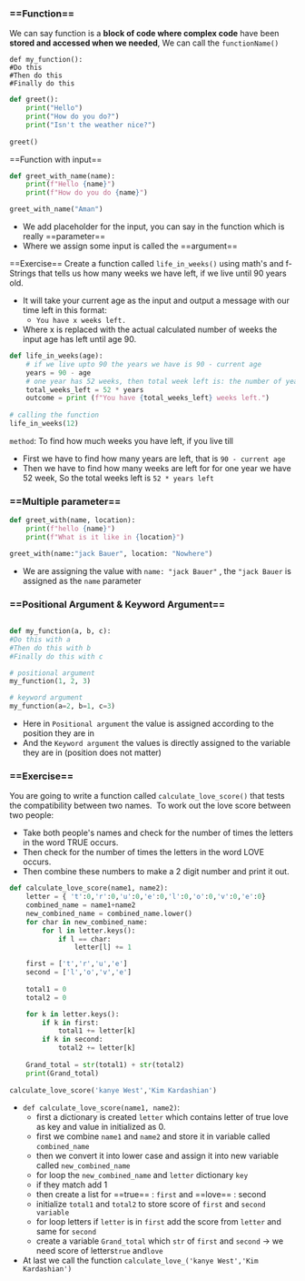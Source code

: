 ### ==Function==
We can say function is a **block of code where complex code** have been **stored and  accessed when we needed**, We can call the `functionName()`

```
def my_function():
#Do this 
#Then do this
#Finally do this
```

```python
def greet():
	print("Hello")
	print("How do you do?")
	print("Isn't the weather nice?")
	
greet()
```

==Function with input==

```python
def greet_with_name(name):
	print(f"Hello {name}")
	print(f"How do you do {name}")

greet_with_name("Aman")
```
- We add placeholder for the input, you can say in the function which is really ==parameter==
- Where we assign some input is called the ==argument==

==Exercise==
Create a function called `life_in_weeks()` using math's and f-Strings that tells us how many weeks we have left, if we live until 90 years old.
- It will take your current age as the input and output a message with our time left in this format:
	- `You have x weeks left.`
- Where x is replaced with the actual calculated number of weeks the input age has left until age 90.

```python
def life_in_weeks(age):
    # if we live upto 90 the years we have is 90 - current age
    years = 90 - age
    # one year has 52 weeks, then total week left is: the number of year left x week in one year
    total_weeks_left = 52 * years
    outcome = print (f"You have {total_weeks_left} weeks left.")
    
# calling the function
life_in_weeks(12)
```

`method`: To find how much weeks you have left, if you live till
- First we have to find how many years are left, that is `90 - current age`
- Then we have to find how many weeks are left for for one year we have 52 week, So the total weeks left is `52 * years left`
### ==Multiple parameter==

```python
def greet_with(name, location):
	print(f"hello {name}")
	print(f"What is it like in {location}")

greet_with(name:"jack Bauer", location: "Nowhere")
```

- We are assigning the value with `name: "jack Bauer"` , the `"jack Bauer` is assigned as the `name` parameter
### ==Positional Argument & Keyword Argument==

``` python

def my_function(a, b, c):
#Do this with a 
#Then do this with b
#Finally do this with c

# positional argument
my_function(1, 2, 3)

# keyword argument
my_function(a=2, b=1, c=3)
```

- Here in  `Positional argument` the value is assigned according to the position they are in 
- And the `Keyword argument` the values is directly assigned to the variable they are in (position does not matter)
### ==Exercise==
You are going to write a function called `calculate_love_score()` that tests the compatibility between two names.  To work out the love score between two people: 
-  Take both people's names and check for the number of times the letters in the word TRUE occurs.   
-  Then check for the number of times the letters in the word LOVE occurs.   
- Then combine these numbers to make a 2 digit number and print it out.

```python
def calculate_love_score(name1, name2):
    letter = { 't':0,'r':0,'u':0,'e':0,'l':0,'o':0,'v':0,'e':0}
    combined_name = name1+name2 
    new_combined_name = combined_name.lower()
    for char in new_combined_name:
        for l in letter.keys():
            if l == char:
                letter[l] += 1

    first = ['t','r','u','e']
    second = ['l','o','v','e']
    
    total1 = 0
    total2 = 0

    for k in letter.keys():
        if k in first:
            total1 += letter[k]
        if k in second:
            total2 += letter[k]
    
    Grand_total = str(total1) + str(total2)
    print(Grand_total)
        
calculate_love_score('kanye West','Kim Kardashian')
```

- `def calculate_love_score(name1, name2)`:
	-  first a dictionary is created `letter`  which contains letter of true love as key and value in initialized as 0.
	- first we combine `name1` and `name2` and store it in variable called `combined_name`
	- then we convert it into lower case and assign it into new variable called `new_combined_name`
	- for loop the `new_combined_name` and `letter` dictionary `key` 
	- if they match add 1
	- then create a list for ==true== : `first` and ==love== : second 
	- initialize `total1` and `total2` to store score of `first` and `second variable`
	- for loop letters if `letter` is in `first` add the score from `letter` and same for `second`
	- create a variable `Grand_total` which `str` of `first` and `second` -> we need score of letters`true` and`love`
- At last we call the function `calculate_love_('kanye West','Kim Kardashian')`